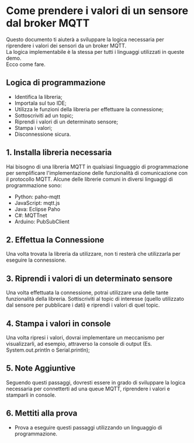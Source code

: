 # Come prendere i valori di un sensore dal broker MQTT

Questo documento ti aiuterà a sviluppare la logica necessaria per riprendere i valori dei sensori da un broker MQTT.<br>
La logica implementabile è la stessa per tutti i linguaggi utilizzati in queste demo. <br>
Ecco come fare.<br>

## Logica di programmazione

- Identifica la libreria;
- Importala sul tuo IDE; 
- Utilizza le funzioni della libreria per effettuare la connessione; 
- Sottoscriviti ad un topic;
- Riprendi i valori di un determinato sensore; 
- Stampa i valori;
- Disconnessione sicura.

## 1. Installa libreria necessaria

Hai bisogno di una libreria MQTT in qualsiasi linguaggio di programmazione per semplificare l'implementazione delle funzionalità di comunicazione con il protocollo MQTT.
Alcune delle librerie comuni in diversi linguaggi di programmazione sono: 
- Python: paho-mqtt
- JavaScript: mqtt.js
- Java: Eclipse Paho
- C#: MQTTnet
- Arduino: PubSubClient

## 2. Effettua la Connessione

Una volta trovata la libreria da utilizzare, non ti resterà che utilizzarla per eseguire la connessione. 

## 3. Riprendi i valori di un determinato sensore

Una volta effettuata la connessione, potrai utilizzare una delle tante funzionalità della libreria. 
Sottiscriviti al topic di interesse (quello utilizzato dal sensore per pubblicare i dati) e riprendi i valori di quel topic. 

## 4. Stampa i valori in console

Una volta ripresi i valori, dovrai implementare un meccanismo per visualizzarli, ad esempio, attraverso la console di output (Es. System.out.println o Serial.println);

## 5. Note Aggiuntive

Seguendo questi passaggi, dovresti essere in grado di sviluppare la logica necessaria per connetterti ad una queue MQTT, riprendere i valori e stamparli in console.

## 6. Mettiti alla prova

- Prova a eseguire questi passaggi utilizzando un linguaggio di programmazione. 
